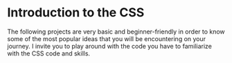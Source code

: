 
# Introduction to the CSS

The following projects are very basic and beginner-friendly in order to know some of the most popular ideas that you will be encountering on your journey. I invite you to play around with the code you have to familiarize with the CSS code and skills.

